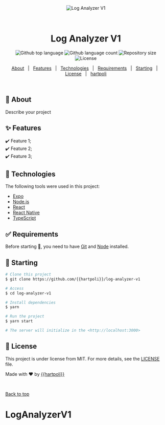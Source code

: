 <div align="center" id="top"> 
  <img src="./.github/app.gif" alt="Log Analyzer V1" />

  &#xa0;

  <!-- <a href="https://loganalyzerv1.netlify.app">Demo</a> -->
</div>

<h1 align="center">Log Analyzer V1</h1>

<p align="center">
  <img alt="Github top language" src="https://img.shields.io/github/languages/top/{{hartpoli}}/log-analyzer-v1?color=56BEB8">

  <img alt="Github language count" src="https://img.shields.io/github/languages/count/{{hartpoli}}/log-analyzer-v1?color=56BEB8">

  <img alt="Repository size" src="https://img.shields.io/github/repo-size/{{hartpoli}}/log-analyzer-v1?color=56BEB8">

  <img alt="License" src="https://img.shields.io/github/license/{{hartpoli}}/log-analyzer-v1?color=56BEB8">

  <!-- <img alt="Github issues" src="https://img.shields.io/github/issues/{{hartpoli}}/log-analyzer-v1?color=56BEB8" /> -->

  <!-- <img alt="Github forks" src="https://img.shields.io/github/forks/{{hartpoli}}/log-analyzer-v1?color=56BEB8" /> -->

  <!-- <img alt="Github stars" src="https://img.shields.io/github/stars/{{hartpoli}}/log-analyzer-v1?color=56BEB8" /> -->
</p>

<!-- Status -->

<!-- <h4 align="center"> 
	🚧  Log Analyzer V1 🚀 Under construction...  🚧
</h4> 

<hr> -->

<p align="center">
  <a href="#dart-about">About</a> &#xa0; | &#xa0; 
  <a href="#sparkles-features">Features</a> &#xa0; | &#xa0;
  <a href="#rocket-technologies">Technologies</a> &#xa0; | &#xa0;
  <a href="#white_check_mark-requirements">Requirements</a> &#xa0; | &#xa0;
  <a href="#checkered_flag-starting">Starting</a> &#xa0; | &#xa0;
  <a href="#memo-license">License</a> &#xa0; | &#xa0;
  <a href="https://github.com/{{hartpoli}}" target="_blank">hartpoli</a>
</p>

<br>

## :dart: About ##

Describe your project

## :sparkles: Features ##

:heavy_check_mark: Feature 1;\
:heavy_check_mark: Feature 2;\
:heavy_check_mark: Feature 3;

## :rocket: Technologies ##

The following tools were used in this project:

- [Expo](https://expo.io/)
- [Node.js](https://nodejs.org/en/)
- [React](https://pt-br.reactjs.org/)
- [React Native](https://reactnative.dev/)
- [TypeScript](https://www.typescriptlang.org/)

## :white_check_mark: Requirements ##

Before starting :checkered_flag:, you need to have [Git](https://git-scm.com) and [Node](https://nodejs.org/en/) installed.

## :checkered_flag: Starting ##

```bash
# Clone this project
$ git clone https://github.com/{{hartpoli}}/log-analyzer-v1

# Access
$ cd log-analyzer-v1

# Install dependencies
$ yarn

# Run the project
$ yarn start

# The server will initialize in the <http://localhost:3000>
```

## :memo: License ##

This project is under license from MIT. For more details, see the [LICENSE](LICENSE.md) file.


Made with :heart: by <a href="https://github.com/{{hartpoli}}" target="_blank">{{hartpoli}}</a>

&#xa0;

<a href="#top">Back to top</a>
# LogAnalyzerV1
